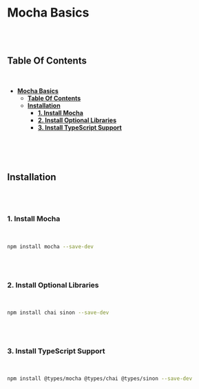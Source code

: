 # **Mocha Basics**
<br>
<br>

## **Table Of Contents**
<br>

- [**Mocha Basics**](#mocha-basics)
  - [**Table Of Contents**](#table-of-contents)
  - [**Installation**](#installation)
    - [**1. Install Mocha**](#1-install-mocha)
    - [**2. Install Optional Libraries**](#2-install-optional-libraries)
    - [**3. Install TypeScript Support**](#3-install-typescript-support)

<br>
<br>
<br>

## **Installation**
<br>
<br>

### **1. Install Mocha**
<br>

```bash
npm install mocha --save-dev
```

<br>
<br>

### **2. Install Optional Libraries**
<br>

```bash
npm install chai sinon --save-dev
```

<br>
<br>

### **3. Install TypeScript Support**
<br>

```bash
npm install @types/mocha @types/chai @types/sinon --save-dev
```